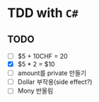 # TDD with `C#`

## TODO
- [ ] $5 + 10CHF = 20
- [X] $5 * 2 = $10
- [ ] amount를 private 만들기
- [ ] Dollar 부작용(side effect?)
- [ ] Mony 반올림